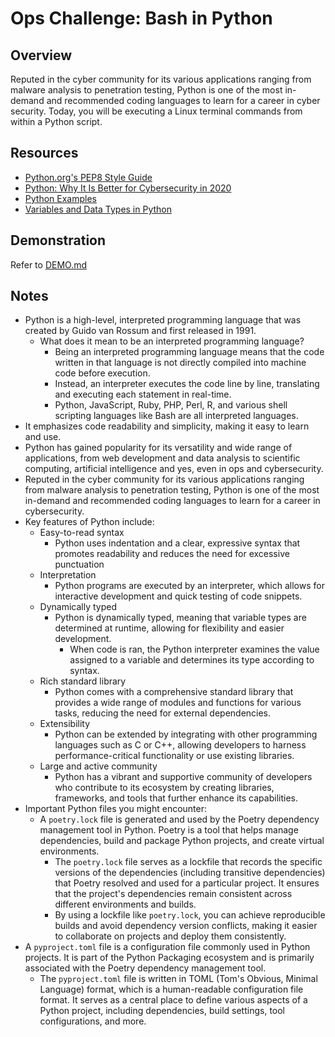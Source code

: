 # Ops Challenge: Bash in Python

## Overview

Reputed in the cyber community for its various applications ranging from malware analysis to penetration testing, Python is one of the most in-demand and recommended coding languages to learn for a career in cyber security. Today, you will be executing a Linux terminal commands from within a Python script.

## Resources

- [Python.org's PEP8 Style Guide](https://www.python.org/dev/peps/pep-0008/)
- [Python: Why It Is Better for Cybersecurity in 2020](https://www.cybrary.it/blog/python-why-it-is-better-for-cybersecurity-in-2020/)
- [Python Examples](https://www.w3schools.com/python/python_examples.asp)
- [Variables and Data Types in Python](https://www.edureka.co/blog/variables-and-data-types-in-python/#1)

## Demonstration

Refer to [DEMO.md](DEMO.md)

## Notes

- Python is a high-level, interpreted programming language that was created by Guido van Rossum and first released in 1991.
    - What does it mean to be an interpreted programming language?
      - Being an interpreted programming language means that the code written in that language is not directly compiled into machine code before execution.
      - Instead, an interpreter executes the code line by line, translating and executing each statement in real-time.
      - Python, JavaScript, Ruby, PHP, Perl, R, and various shell scripting languages like Bash are all interpreted languages.
- It emphasizes code readability and simplicity, making it easy to learn and use.
- Python has gained popularity for its versatility and wide range of applications, from web development and data analysis to scientific computing, artificial intelligence and yes, even in ops and cybersecurity.
- Reputed in the cyber community for its various applications ranging from malware analysis to penetration testing, Python is one of the most in-demand and recommended coding languages to learn for a career in cybersecurity.
- Key features of Python include:
  - Easy-to-read syntax
    - Python uses indentation and a clear, expressive syntax that promotes readability and reduces the need for excessive punctuation
  - Interpretation
    - Python programs are executed by an interpreter, which allows for interactive development and quick testing of code snippets.
  - Dynamically typed
    - Python is dynamically typed, meaning that variable types are determined at runtime, allowing for flexibility and easier development.
      - When code is ran, the Python interpreter examines the value assigned to a variable and determines its type according to syntax.
  - Rich standard library
    - Python comes with a comprehensive standard library that provides a wide range of modules and functions for various tasks, reducing the need for external dependencies.
  - Extensibility
    - Python can be extended by integrating with other programming languages such as C or C++, allowing developers to harness performance-critical functionality or use existing libraries.
  - Large and active community
    - Python has a vibrant and supportive community of developers who contribute to its ecosystem by creating libraries, frameworks, and tools that further enhance its capabilities.
- Important Python files you might encounter:
  - A `poetry.lock` file is generated and used by the Poetry dependency management tool in Python. Poetry is a tool that helps manage dependencies, build and package Python projects, and create virtual environments.
    - The `poetry.lock` file serves as a lockfile that records the specific versions of the dependencies (including transitive dependencies) that Poetry resolved and used for a particular project. It ensures that the project's dependencies remain consistent across different environments and builds.
    - By using a lockfile like `poetry.lock`, you can achieve reproducible builds and avoid dependency version conflicts, making it easier to collaborate on projects and deploy them consistently.
- A `pyproject.toml` file is a configuration file commonly used in Python projects. It is part of the Python Packaging ecosystem and is primarily associated with the Poetry dependency management tool.
  - The `pyproject.toml` file is written in TOML (Tom's Obvious, Minimal Language) format, which is a human-readable configuration file format. It serves as a central place to define various aspects of a Python project, including dependencies, build settings, tool configurations, and more.